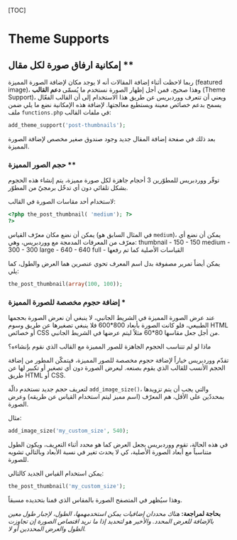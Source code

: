 [TOC]
# Theme Supports

## إمكانية ارفاق صورة لكل مقال **
ربما لاحظت أثناء إضافة المقالات أنه لا يوجد مكان لإضافة الصورة المميزة (featured image)، وهذا صحيح، فمن أجل إظهار الصورة نستخدم ما يُسمّى **دعم القالب** (Theme Support)، ويعني أن تتعرف ووردبريس عن طريق هذا الاستخدام إلى أن القالب الفعّال يسمح بدعم خصائص معينة ويستطيع معالجتها.
لإضافة هذه الإمكانية نضع ما يلي ضمن ملف `functions.php` في ملفات القالب:
```php
add_theme_support('post-thumbnails');
```

بعد ذلك في صفحة إضافة المقال جديد وجود صندوق صغير مخصص لإضافة الصورة المميزة.

### حجم الصور المميزة **

توفّر ووردبريس للمطوّرين 3 أحجام جاهزة لكل صورة مميزة، يتم إنشاء هذه الحجوم بشكل تلقائي دون أي تدخّل برمجيّ من المطوّر.

لاستخدام أحد مقاسات الصورة في القالب:
```php
<?php the_post_thumbnail( 'medium'); ?>
?>
```
يمكن أن نضع مكان معرّف القياس (في المثال السابق هو `medium`)، يمكن أن نضع أي معرّف من المعرفات المدمجة مع ووردبريس، وهي:
thumbnail - 150 - 150
medium - 300 - 300
large - 640 - 640
full - القياسات الأصلية كما تم رفعها

يمكن أيضاً تمرير مصفوفة بدل اسم المعرف تحوي عنصرين هما العرض والطول، كما يلي:
```php
the_post_thumbnail(array(100, 100));
```

### إضافة حجوم مخصصة للصورة المميزة *

عند عرض الصورة المميزة في الشريط الجانبي، لا ينبغي أن نعرض الصورة بحجمها الطبيعي، فلو كانت الصورة بأبعاد 800\*600 فلا ينبغي تصغيرها عن طريق وسوم HTML أو خصائص CSS من أجل جعل مقاسها 80\*60 مثلاً ليتم عرضها في الشريط الجانبي.

ماذا لو لم تتناسب الحجوم الجاهزة للصور المميزة مع القالب الذي نقوم بإنشاءه؟

تقدّم ووردبريس خياراً لإضافة حجوم مخصصة للصور المميزة، فيتمكّن المطور من إضافة الحجم الأنسب للقالب الذي يقوم بصنعه. ليعرض الصورة دون أي تصغير أو تكبير لها عن طريق HTML أو CSS.

لتعريف حجم جديد نستخدم دالّة `add_image_size()`، والتي يجب أن يتم تزويدها بمحددّين على الأقل، هم المعرّف (اسم مميز ليتم استخدام القياس عن طريقه) وعرض الصورة.

مثال:
```php
add_image_size('my_custom_size', 540);
```

في هذه الحالة، تقوم ووردبريس بجعل العرض كما هو محدد أثناء التعريف، ويكون الطول متناسباً مع أبعاد الصورة الأصلية، كي لا يحدث تغير في نسبة الأبعاد وبالتالي تشويه للصورة.

يمكن استخدام القياس الجديد كالتالي:
```php
the_post_thumbnail('my_custom_size');
```
وهذا سيُظهر في المتصفح الصورة بالمقاس الذي قمنا بتحديده مسبقاً.

**بحاجة لمراجعة:** *هناك محددان إضافيات يمكن استخدمهمها، الطول، لإجبار طول معين بالإضافة للعرض المحدد. والأخير هو لتحديد إذا ما نريد اقتصاص الصورة إن تجاوزت الطول والعرض المحددين أو لا.*
